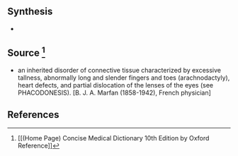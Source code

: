 ## Synthesis
- 
## Source [^1]
- an inherited disorder of connective tissue characterized by excessive tallness, abnormally long and slender fingers and toes (arachnodactyly), heart defects, and partial dislocation of the lenses of the eyes (see PHACODONESIS). \[B. J. A. Marfan (1858-1942), French physician]
## References

[^1]: [[(Home Page) Concise Medical Dictionary 10th Edition by Oxford Reference]]